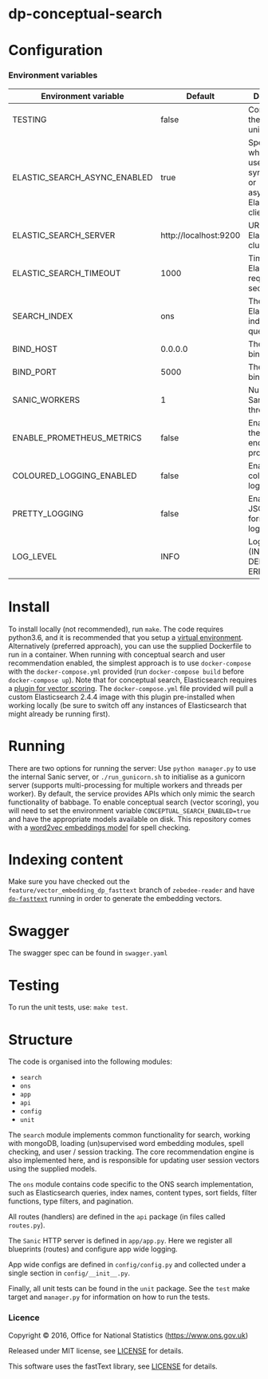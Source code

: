 dp-conceptual-search
==================

# Configuration

### Environment variables

| Environment variable         | Default                   | Description
| ---------------------------- | ------------------------- | ----------------------------------------------------------------------------------------------------
| TESTING                      | false                     | Configures the app for unit testing.
| ELASTIC_SEARCH_ASYNC_ENABLED | true                      | Specify whether to use synchronous or asynchronous Elasticsearch client.
| ELASTIC_SEARCH_SERVER        | http://localhost:9200     | URL of Elasticsearch cluster.
| ELASTIC_SEARCH_TIMEOUT       | 1000                      | Timeout of Elasticsearch requests in seconds.
| SEARCH_INDEX                 | ons                       | The Elasticsearch index to be queried.
| BIND_HOST                    | 0.0.0.0                   | The host to bind to.
| BIND_PORT                    | 5000                      | The port to bind to.
| SANIC_WORKERS                | 1                         | Number of Sanic worker threads.
| ENABLE_PROMETHEUS_METRICS    | false                     | Enable/disable the /metircs endpoint for prometheus.
| COLOURED_LOGGING_ENABLED     | false                     | Enable/disable coloured logging.
| PRETTY_LOGGING               | false                     | Enable/disable JSON formatting for logging.
| LOG_LEVEL                    | INFO                      | Log level (INFO, DEBUG, or ERROR)

# Install

To install locally (not recommended), run ```make```. The code requires python3.6, and it is recommended that you setup 
a [virtual environment](https://docs.python.org/3/library/venv.html).
Alternatively (preferred approach), you can use the supplied Dockerfile to run in a container. When running with 
conceptual search and user recommendation enabled, the simplest approach is to use ```docker-compose``` with the
```docker-compose.yml``` provided (run `docker-compose build` before `docker-compose up`). Note that for conceptual search,
 Elasticsearch requires a [plugin for vector scoring](https://github.com/ONSDigital/fast-elasticsearch-vector-scoring).
The `docker-compose.yml` file provided will pull a custom Elasticsearch 2.4.4 image with this plugin pre-installed when 
working locally (be sure to switch off any instances of Elasticsearch that might already be running first).  

# Running

There are two options for running the server:
Use ```python manager.py``` to use the internal Sanic server, or  ```./run_gunicorn.sh``` to initialise as a 
gunicorn server (supports multi-processing for multiple workers and threads per worker). By default, the service 
provides APIs which only mimic the search functionality of babbage. To enable conceptual search (vector scoring), you
will need to set the environment variable ```CONCEPTUAL_SEARCH_ENABLED=true``` and have the appropriate models available
on disk. This repository comes with a [word2vec embeddings model](ml/data/word2vec/ons_supervised.vec) for spell checking.

# Indexing content

Make sure you have checked out the `feature/vector_embedding_dp_fasttext` branch of `zebedee-reader` and have 
[`dp-fasttext`](https://github.com/ONSdigital/dp-fasttext) running in order to generate the embedding vectors.

# Swagger

The swagger spec can be found in ```swagger.yaml```

# Testing

To run the unit tests, use: ```make test```.

# Structure

The code is organised into the following modules:

* ```search```
* ```ons```
* ```app```
* ```api```
* ```config```
* ```unit```

The ```search``` module implements common functionality for search, working with mongoDB, 
loading (un)supervised word embedding modules, spell checking, and user / session tracking. The core recommendation
engine is also implemented here, and is responsible for updating user session vectors using the supplied models.

The ```ons``` module contains code specific to the ONS search implementation, such as Elasticsearch queries, index names, 
content types, sort fields, filter functions, type filters, and pagination.

All routes (handlers) are defined in the ```api``` package (in files called ```routes.py```).

The ```Sanic``` HTTP server is defined in ```app/app.py```. Here we register all blueprints (routes) and configure
app wide logging.

App wide configs are defined in ```config/config.py``` and collected under a single section in ```config/__init__.py```.

Finally, all unit tests can be found in the ```unit``` package. See the ```test``` make target and ```manager.py``` for information
on how to run the tests.

### Licence

Copyright ©‎ 2016, Office for National Statistics (https://www.ons.gov.uk)

Released under MIT license, see [LICENSE](LICENSE.md) for details.

This software uses the fastText library, see [LICENSE](fasttext/LICENSE.md) for details.
